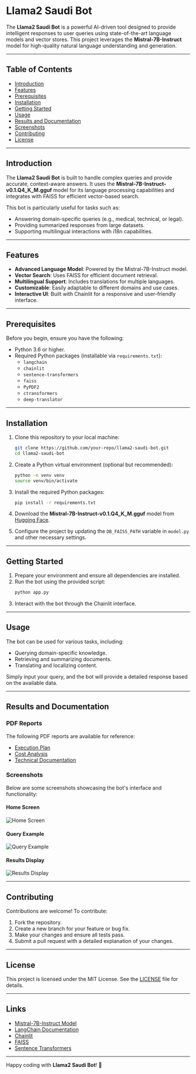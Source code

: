 # Llama2 Saudi Bot

The **Llama2 Saudi Bot** is a powerful AI-driven tool designed to provide intelligent responses to user queries using state-of-the-art language models and vector stores. This project leverages the **Mistral-7B-Instruct** model for high-quality natural language understanding and generation.

---

## Table of Contents

- [Introduction](#introduction)
- [Features](#features)
- [Prerequisites](#prerequisites)
- [Installation](#installation)
- [Getting Started](#getting-started)
- [Usage](#usage)
- [Results and Documentation](#results-and-documentation)
- [Screenshots](#screenshots)
- [Contributing](#contributing)
- [License](#license)

---

## Introduction

The **Llama2 Saudi Bot** is built to handle complex queries and provide accurate, context-aware answers. It uses the **Mistral-7B-Instruct-v0.1.Q4_K_M.gguf** model for its language processing capabilities and integrates with FAISS for efficient vector-based search.

This bot is particularly useful for tasks such as:
- Answering domain-specific queries (e.g., medical, technical, or legal).
- Providing summarized responses from large datasets.
- Supporting multilingual interactions with i18n capabilities.

---

## Features

- **Advanced Language Model**: Powered by the Mistral-7B-Instruct model.
- **Vector Search**: Uses FAISS for efficient document retrieval.
- **Multilingual Support**: Includes translations for multiple languages.
- **Customizable**: Easily adaptable to different domains and use cases.
- **Interactive UI**: Built with Chainlit for a responsive and user-friendly interface.

---

## Prerequisites

Before you begin, ensure you have the following:

- Python 3.6 or higher.
- Required Python packages (installable via `requirements.txt`):
  - `langchain`
  - `chainlit`
  - `sentence-transformers`
  - `faiss`
  - `PyPDF2`
  - `ctransformers`
  - `deep-translator`

---

## Installation

1. Clone this repository to your local machine:
    ```bash
    git clone https://github.com/your-repo/llama2-saudi-bot.git
    cd llama2-saudi-bot
    ```

2. Create a Python virtual environment (optional but recommended):
    ```bash
    python -m venv venv
    source venv/bin/activate
    ```

3. Install the required Python packages:
    ```bash
    pip install -r requirements.txt
    ```

4. Download the **Mistral-7B-Instruct-v0.1.Q4_K_M.gguf** model from [Hugging Face](https://huggingface.co/mistralai/mistral-7b-instruct-v0.1).

5. Configure the project by updating the `DB_FAISS_PATH` variable in `model.py` and other necessary settings.

---

## Getting Started

1. Prepare your environment and ensure all dependencies are installed.
2. Run the bot using the provided script:
    ```bash
    python app.py
    ```
3. Interact with the bot through the Chainlit interface.

---

## Usage

The bot can be used for various tasks, including:

- Querying domain-specific knowledge.
- Retrieving and summarizing documents.
- Translating and localizing content.

Simply input your query, and the bot will provide a detailed response based on the available data.

---

## Results and Documentation

### PDF Reports

The following PDF reports are available for reference:

- [Execution Plan](Results_pdf/execution_plan.pdf)
- [Cost Analysis](Results_pdf/cost_analysis.pdf)
- [Technical Documentation](Results_pdf/technical_documentation.pdf)

### Screenshots

Below are some screenshots showcasing the bot's interface and functionality:

#### Home Screen
![Home Screen](screenshots/home_screen.png)

#### Query Example
![Query Example](screenshots/query_example.png)

#### Results Display
![Results Display](screenshots/results_display.png)

---

## Contributing

Contributions are welcome! To contribute:

1. Fork the repository.
2. Create a new branch for your feature or bug fix.
3. Make your changes and ensure all tests pass.
4. Submit a pull request with a detailed explanation of your changes.

---

## License

This project is licensed under the MIT License. See the [LICENSE](LICENSE) file for details.

---

## Links

- [Mistral-7B-Instruct Model](https://huggingface.co/mistralai/mistral-7b-instruct-v0.1)
- [LangChain Documentation](https://python.langchain.com/docs/get_started/introduction.html)
- [Chainlit](https://github.com/Chainlit/chainlit)
- [FAISS](https://github.com/facebookresearch/faiss)
- [Sentence Transformers](https://huggingface.co/sentence-transformers/all-MiniLM-L6-v2)

---

Happy coding with **Llama2 Saudi Bot**! 🚀